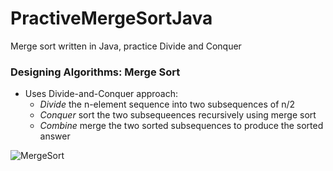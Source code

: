# PractiveMergeSortJava
Merge sort written in Java, practice Divide and Conquer

### Designing Algorithms: Merge Sort
- Uses Divide-and-Conquer approach:
	- *Divide* the n-element sequence into two subsequences of n/2
	- *Conquer* sort the two subsequeences recursively using merge sort
	- *Combine* merge the two sorted subsequences to produce the sorted answer

![MergeSort](https://media.geeksforgeeks.org/wp-content/cdn-uploads/Merge-Sort-Tutorial.png)
